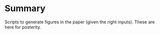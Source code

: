 # Summary

Scripts to generate figures in the paper (given the right inputs).
These are here for posterity.
